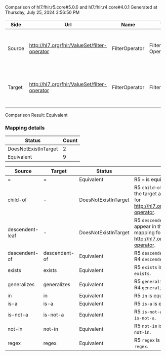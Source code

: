 Comparison of hl7.fhir.r5.core#5.0.0 and hl7.fhir.r4.core#4.0.1
Generated at Thursday, July 25, 2024 3:56:50 PM

| Side | Url | Name | Title | Description |
| --- | --- | --- | --- | --- |
| Source | http://hl7.org/fhir/ValueSet/filter-operator | FilterOperator | Filter Operator | The kind of operation to perform as a part of a property based filter. |
| Target | http://hl7.org/fhir/ValueSet/filter-operator | FilterOperator | FilterOperator | The kind of operation to perform as a part of a property based filter. |


Comparison Result: Equivalent


### Mapping details

| Status | Count |
| ------ | ----- |
DoesNotExistInTarget | 2 |
Equivalent | 9 |


| Source | Target | Status | Message |
| ------ | ------ | ------ | ------- |
| = | = | Equivalent | R5 `=` is equivalent to R4 `=`. |
| child-of | - | DoesNotExistInTarget | R5 `child-of` does not appear in the target and has no mapping for http://hl7.org/fhir/ValueSet/filter-operator. |
| descendent-leaf | - | DoesNotExistInTarget | R5 `descendent-leaf` does not appear in the target and has no mapping for http://hl7.org/fhir/ValueSet/filter-operator. |
| descendent-of | descendent-of | Equivalent | R5 `descendent-of` is equivalent to R4 `descendent-of`. |
| exists | exists | Equivalent | R5 `exists` is equivalent to R4 `exists`. |
| generalizes | generalizes | Equivalent | R5 `generalizes` is equivalent to R4 `generalizes`. |
| in | in | Equivalent | R5 `in` is equivalent to R4 `in`. |
| is-a | is-a | Equivalent | R5 `is-a` is equivalent to R4 `is-a`. |
| is-not-a | is-not-a | Equivalent | R5 `is-not-a` is equivalent to R4 `is-not-a`. |
| not-in | not-in | Equivalent | R5 `not-in` is equivalent to R4 `not-in`. |
| regex | regex | Equivalent | R5 `regex` is equivalent to R4 `regex`. |

